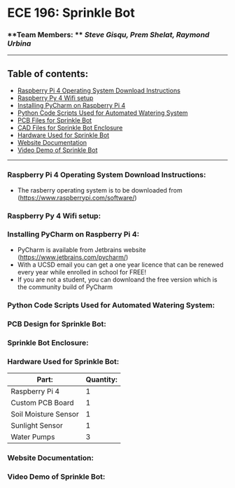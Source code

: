 <h1> ECE 196: Sprinkle Bot </h1>

### **Team Members: ** _Steve Gisqu, Prem Shelat, Raymond Urbina_

---

## **Table of contents:**

- [Raspberry Pi 4 Operating System Download Instructions](#rasberry-pi-4-operating-system-download-instructions)
- [Raspberry Py 4 Wifi setup](#Rasberry-wifi-configuration-setup)
- [Installing PyCharm on Raspberry Pi 4](#installing-pycharm-on-rasberry-pi-4)
- [Python Code Scripts Used for Automated Watering System](#python-code-scripts-used-for-automated-watering-system)
- [PCB Files for Sprinkle Bot](#pcb-files-for-sprinkle-bot)
- [CAD Files for Sprinkle Bot Enclosure](#cad-files-for-sprinkle-bot-enclosure)
- [Hardware Used for Sprinkle Bot](#hardware-used-for-sprinkle-bot)
- [Website Documentation](#website-documentation-and-explanation)
- [Video Demo of Sprinkle Bot](#video-demo-of-sprinkle-bot)

---

### **Raspberry Pi 4 Operating System Download Instructions:**

- The rasberry operating system is to be downloaded from (https://www.raspberrypi.com/software/)

### **Raspberry Py 4 Wifi setup:**

### **Installing PyCharm on Raspberry Pi 4:**

- PyCharm is available from Jetbrains website (https://www.jetbrains.com/pycharm/)
- With a UCSD email you can get a one year licence that can be renewed every year while enrolled in school for FREE!
- If you are not a student, you can downloand the free version which is the community build of PyCharm

### **Python Code Scripts Used for Automated Watering System:**

### **PCB Design for Sprinkle Bot:**

### **Sprinkle Bot Enclosure:**

### **Hardware Used for Sprinkle Bot:**

| Part:                | Quantity: |
| -------------------- | --------- |
| Raspberry Pi 4       | 1         |
| Custom PCB Board     | 1         |
| Soil Moisture Sensor | 1         |
| Sunlight Sensor      | 1         |
| Water Pumps          | 3         |

### **Website Documentation:**

### **Video Demo of Sprinkle Bot:**

